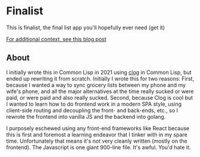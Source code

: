 # Finalist

This is finalist, the final list app you'll hopefully ever need (get it)


[For additional context, see this blog post](https://0x85.org/frontend.html)

## About

I initially wrote this in Common Lisp in 2021 using [clog](https://github.com/rabbibotton/clog) in Common Lisp, but ended up rewriting it from scratch.  Initially I wrote this for two reasons:  First, because I wanted a way to sync grocery lists between my phone and my wife's phone, and all the major alternatives at the time really sucked or were paid, or were paid and also really sucked.  Second, because Clog is cool but I wanted to learn how to do frontend work in a modern SPA style, using client-side routing and decoupling the front- and back-ends, etc., so I rewrote the frontend into vanilla JS and the backend into golang.

I purposely eschewed using any front-end frameworks like React because this is first and foremost a learning endeavor that I tinker with in my spare time.  Unfortunately that means it's not very cleanly written (mostly on the frontend).  The Javascript is one giant 900-line file.  It's awful.  You'd hate it.
